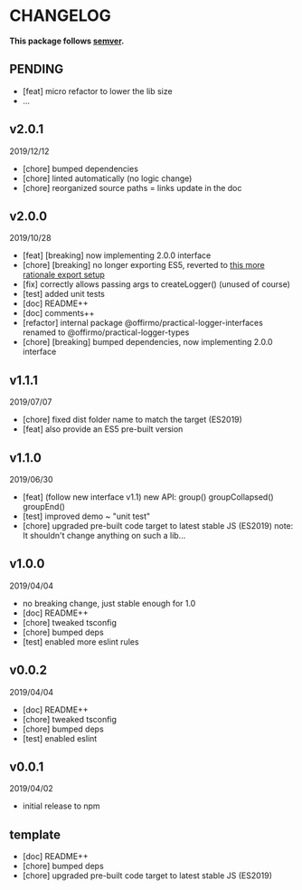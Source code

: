 # CHANGELOG
**This package follows [semver](https://semver.org/).**

## PENDING
* [feat] micro refactor to lower the lib size
* ...

## v2.0.1
2019/12/12
* [chore] bumped dependencies
* [chore] linted automatically (no logic change)
* [chore] reorganized source paths = links update in the doc

## v2.0.0
2019/10/28
* [feat] [breaking] now implementing 2.0.0 interface
* [chore] [breaking] no longer exporting ES5, reverted to [this more rationale export setup](../../CONTRIBUTING/module-exports.md)
* [fix] correctly allows passing args to createLogger() (unused of course)
* [test] added unit tests
* [doc] README++
* [doc] comments++
* [refactor] internal package @offirmo/practical-logger-interfaces renamed to @offirmo/practical-logger-types
* [chore] [breaking] bumped dependencies, now implementing 2.0.0 interface

## v1.1.1
2019/07/07
* [chore] fixed dist folder name to match the target (ES2019)
* [feat] also provide an ES5 pre-built version

## v1.1.0
2019/06/30
* [feat] (follow new interface v1.1) new API: group() groupCollapsed() groupEnd()
* [test] improved demo ~ "unit test"
* [chore] upgraded pre-built code target to latest stable JS (ES2019)
  note: It shouldn't change anything on such a lib...

## v1.0.0
2019/04/04
* no breaking change, just stable enough for 1.0
* [doc] README++
* [chore] tweaked tsconfig
* [chore] bumped deps
* [test] enabled more eslint rules

## v0.0.2
2019/04/04
* [doc] README++
* [chore] tweaked tsconfig
* [chore] bumped deps
* [test] enabled eslint

## v0.0.1
2019/04/02
* initial release to npm

## template
* [doc] README++
* [chore] bumped deps
* [chore] upgraded pre-built code target to latest stable JS (ES2019)
